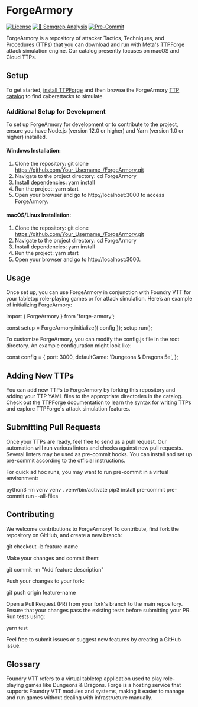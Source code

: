 # ForgeArmory
[![License](https://img.shields.io/github/license/facebookincubator/ForgeArmory?label=License&style=flat&color=blue&logo=github)](https://github.com/facebookincubator/ForgeArmory/blob/main/LICENSE)
[![🚨 Semgrep Analysis](https://github.com/facebookincubator/ForgeArmory/actions/workflows/semgrep.yaml/badge.svg)](https://github.com/facebookincubator/ForgeArmory/actions/workflows/semgrep.yaml)
[![Pre-Commit](https://github.com/facebookincubator/ForgeArmory/actions/workflows/pre-commit.yaml/badge.svg)](https://github.com/facebookincubator/ForgeArmory/actions/workflows/pre-commit.yaml)

ForgeArmory is a repository of attacker Tactics, Techniques, and Procedures (TTPs) that you can download and run with Meta's [TTPForge](https://github.com/facebookincubator/TTPForge) attack simulation engine. Our catalog presently focuses on macOS and Cloud TTPs.

## Setup
To get started, [install TTPForge](https://github.com/facebookincubator/TTPForge/blob/main/README.md#installation) and then browse the ForgeArmory [TTP catalog](https://github.com/facebookincubator/ForgeArmory/tree/main/ttps) to find cyberattacks to simulate.

### Additional Setup for Development
To set up ForgeArmory for development or to contribute to the project, ensure you have Node.js (version 12.0 or higher) and Yarn (version 1.0 or higher) installed.

#### Windows Installation:
1. Clone the repository:
   git clone https://github.com/Your_Username_/ForgeArmory.git
2. Navigate to the project directory:
   cd ForgeArmory
3. Install dependencies:
   yarn install
4. Run the project:
   yarn start
5. Open your browser and go to http://localhost:3000 to access ForgeArmory.

#### macOS/Linux Installation:
1. Clone the repository:
   git clone https://github.com/Your_Username_/ForgeArmory.git
2. Navigate to the project directory:
   cd ForgeArmory
3. Install dependencies:
   yarn install
4. Run the project:
   yarn start
5. Open your browser and go to http://localhost:3000.

## Usage

Once set up, you can use ForgeArmory in conjunction with Foundry VTT for your tabletop role-playing games or for attack simulation. Here’s an example of initializing ForgeArmory:

import { ForgeArmory } from 'forge-armory';

const setup = ForgeArmory.initialize({ config });
setup.run();

To customize ForgeArmory, you can modify the config.js file in the root directory. An example configuration might look like:

const config = {
  port: 3000,
  defaultGame: 'Dungeons & Dragons 5e',
};

## Adding New TTPs

You can add new TTPs to ForgeArmory by forking this repository and adding your TTP YAML files to the appropriate directories in the catalog. Check out the TTPForge documentation to learn the syntax for writing TTPs and explore TTPForge's attack simulation features.

## Submitting Pull Requests

Once your TTPs are ready, feel free to send us a pull request. Our automation will run various linters and checks against new pull requests. Several linters may be used as pre-commit hooks. You can install and set up pre-commit according to the official instructions.

For quick ad hoc runs, you may want to run pre-commit in a virtual environment:

python3 -m venv venv
. venv/bin/activate
pip3 install pre-commit
pre-commit run --all-files

## Contributing

We welcome contributions to ForgeArmory! To contribute, first fork the repository on GitHub, and create a new branch:

git checkout -b feature-name

Make your changes and commit them:

git commit -m "Add feature description"

Push your changes to your fork:

git push origin feature-name

Open a Pull Request (PR) from your fork's branch to the main repository. Ensure that your changes pass the existing tests before submitting your PR. Run tests using:

yarn test

Feel free to submit issues or suggest new features by creating a GitHub issue.

## Glossary

Foundry VTT refers to a virtual tabletop application used to play role-playing games like Dungeons & Dragons. Forge is a hosting service that supports Foundry VTT modules and systems, making it easier to manage and run games without dealing with infrastructure manually.
